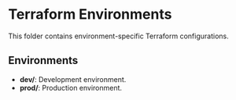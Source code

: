 # Terraform Environments

This folder contains environment-specific Terraform configurations.

## Environments
- **dev/**: Development environment.
- **prod/**: Production environment.
